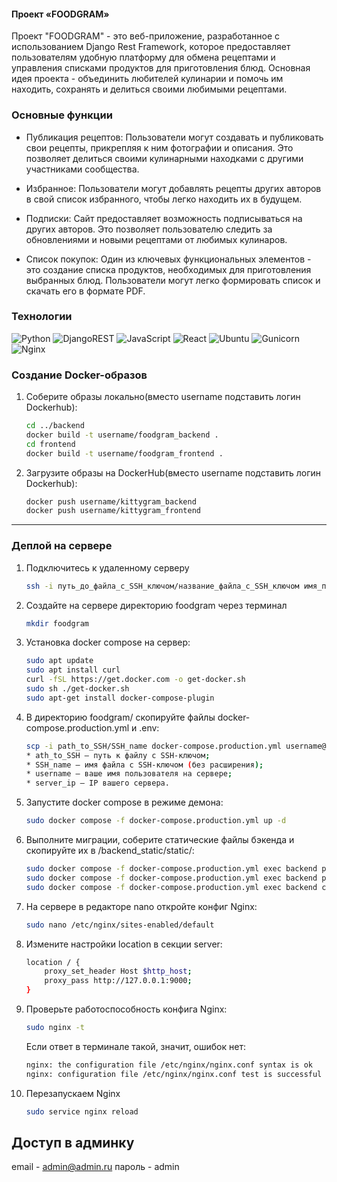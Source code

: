 #### Проект «FOODGRAM»

Проект "FOODGRAM" - это веб-приложение, разработанное с использованием Django Rest Framework, которое предоставляет пользователям удобную платформу для обмена рецептами и управления списками продуктов для приготовления блюд. Основная идея проекта - объединить любителей кулинарии и помочь им находить, сохранять и делиться своими любимыми рецептами. 

### Основные функции

- Публикация рецептов: Пользователи могут создавать и публиковать свои рецепты, прикрепляя к ним фотографии и описания. Это позволяет делиться своими кулинарными находками с другими участниками сообщества.

- Избранное: Пользователи могут добавлять рецепты других авторов в свой список избранного, чтобы легко находить их в будущем.

- Подписки: Сайт предоставляет возможность подписываться на других авторов. Это позволяет пользователю следить за обновлениями и новыми рецептами от любимых кулинаров.

- Список покупок: Один из ключевых функциональных элементов - это создание списка продуктов, необходимых для приготовления выбранных блюд. Пользователи могут легко формировать список и скачать его в формате PDF.

### Технологии

![Python](https://img.shields.io/badge/python-3670A0?style=for-the-badge&logo=python&logoColor=ffdd54) ![DjangoREST](https://img.shields.io/badge/DJANGO-REST-ff1709?style=for-the-badge&logo=django&logoColor=white&color=ff1709&labelColor=blue) ![JavaScript](https://img.shields.io/badge/javascript-%23323330.svg?style=for-the-badge&logo=javascript&logoColor=%23F7DF1E) ![React](https://img.shields.io/badge/react-%2320232a.svg?style=for-the-badge&logo=react&logoColor=%2361DAFB) ![Ubuntu](https://img.shields.io/badge/Ubuntu-E95420?style=for-the-badge&logo=ubuntu&logoColor=white) ![Gunicorn](https://img.shields.io/badge/gunicorn-%298729.svg?style=for-the-badge&logo=gunicorn&logoColor=white) ![Nginx](https://img.shields.io/badge/nginx-%23009639.svg?style=for-the-badge&logo=nginx&logoColor=white)

### Создание Docker-образов

1.  Соберите образы локально(вместо username подставить логин Dockerhub):

    ```bash
    cd ../backend
    docker build -t username/foodgram_backend .
    cd frontend
    docker build -t username/foodgram_frontend .
    ```

2. Загрузите образы на DockerHub(вместо username подставить логин Dockerhub):

    ```bash
    docker push username/kittygram_backend
    docker push username/kittygram_frontend
    ```

___
### Деплой на сервере

1. Подключитесь к удаленному серверу

    ```bash
    ssh -i путь_до_файла_с_SSH_ключом/название_файла_с_SSH_ключом имя_пользователя@ip_адрес_сервера 
    ```

2. Создайте на сервере директорию foodgram через терминал

    ```bash
    mkdir foodgram
    ```

3. Установка docker compose на сервер:

    ```bash
    sudo apt update
    sudo apt install curl
    curl -fSL https://get.docker.com -o get-docker.sh
    sudo sh ./get-docker.sh
    sudo apt-get install docker-compose-plugin
    ```

4. В директорию foodgram/ скопируйте файлы docker-compose.production.yml и .env:

    ```bash
    scp -i path_to_SSH/SSH_name docker-compose.production.yml username@server_ip:/home/username/foodgram/docker-compose.production.yml
    * ath_to_SSH — путь к файлу с SSH-ключом;
    * SSH_name — имя файла с SSH-ключом (без расширения);
    * username — ваше имя пользователя на сервере;
    * server_ip — IP вашего сервера.
    ```

5. Запустите docker compose в режиме демона:

    ```bash
    sudo docker compose -f docker-compose.production.yml up -d
    ```

6. Выполните миграции, соберите статические файлы бэкенда и скопируйте их в /backend_static/static/:

    ```bash
    sudo docker compose -f docker-compose.production.yml exec backend python manage.py migrate
    sudo docker compose -f docker-compose.production.yml exec backend python manage.py collectstatic
    sudo docker compose -f docker-compose.production.yml exec backend cp -r /app/collected_static/. /backend_static/static/
    ```

7. На сервере в редакторе nano откройте конфиг Nginx:

    ```bash
    sudo nano /etc/nginx/sites-enabled/default
    ```

8. Измените настройки location в секции server:

    ```bash
    location / {
        proxy_set_header Host $http_host;
        proxy_pass http://127.0.0.1:9000;
    }
    ```

9. Проверьте работоспособность конфига Nginx:

    ```bash
    sudo nginx -t
    ```
    Если ответ в терминале такой, значит, ошибок нет:
    ```bash
    nginx: the configuration file /etc/nginx/nginx.conf syntax is ok
    nginx: configuration file /etc/nginx/nginx.conf test is successful
    ```

10. Перезапускаем Nginx
    ```bash
    sudo service nginx reload
    ```

## Доступ в админку

email - admin@admin.ru
пароль - admin